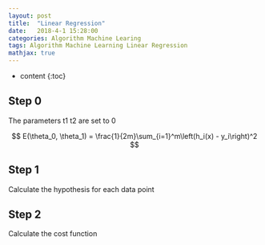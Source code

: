 ```yaml
---
layout: post
title:  "Linear Regression"
date:   2018-4-1 15:28:00
categories: Algorithm Machine Learing
tags: Algorithm Machine Learning Linear Regression
mathjax: true
---
```


* content
{:toc}

## Step 0
The parameters t1 t2 are set to 0

$$
E(\theta_0, \theta_1) = \frac{1}{2m}\sum_{i=1}^m\left(h_i(x) - y_i\right)^2
$$


## Step 1
Calculate the hypothesis for each data point



## Step 2
Calculate the cost function

